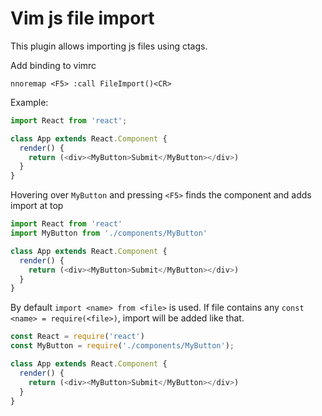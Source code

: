 # Vim js file import

This plugin allows importing js files using ctags.

Add binding to vimrc

```vimL
nnoremap <F5> :call FileImport()<CR>
```

Example:
```js
import React from 'react';

class App extends React.Component {
  render() {
    return (<div><MyButton>Submit</MyButton></div>)
  }
}
```

Hovering over `MyButton` and pressing `<F5>` finds the component and adds import at top

```js
import React from 'react'
import MyButton from './components/MyButton'

class App extends React.Component {
  render() {
    return (<div><MyButton>Submit</MyButton></div>)
  }
}
```

By default `import <name> from <file>` is used. If file contains any `const <name> = require(<file>)`,
import will be added like that.

```js
const React = require('react')
const MyButton = require('./components/MyButton');

class App extends React.Component {
  render() {
    return (<div><MyButton>Submit</MyButton></div>)
  }
}
```

